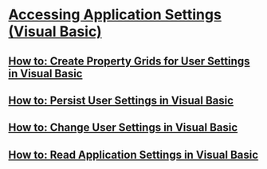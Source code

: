 # [Accessing Application Settings (Visual Basic)](accessing-application-settings.md)
## [How to: Create Property Grids for User Settings in Visual Basic](TocOutOfQuery)
## [How to: Persist User Settings in Visual Basic](how-to-persist-user-settings.md)
## [How to: Change User Settings in Visual Basic](TocOutOfQuery)
## [How to: Read Application Settings in Visual Basic](how-to-read-application-settings.md)
